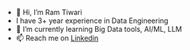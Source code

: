 - 👋 Hi, I’m Ram Tiwari
- I have 3+ year experience in Data Engineering
- 🌱 I’m currently learning Big Data tools, AI/ML, LLM
- 📫 Reach me on [Linkedin](https://www.linkedin.com/in/ram-t-999648136/)

<!---
ramtw/ramtw is a ✨ special ✨ repository because its `README.md` (this file) appears on your GitHub profile.
You can click the Preview link to take a look at your changes.
--->

